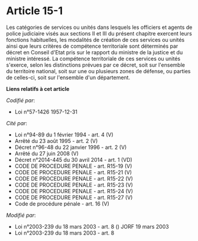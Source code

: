 # Article 15-1

Les catégories de services ou unités dans lesquels les officiers et agents de police judiciaire visés aux sections II et III
du présent chapitre exercent leurs fonctions habituelles, les modalités de création de ces services ou unités ainsi que leurs
critères de compétence territoriale sont déterminés par décret en Conseil d'Etat pris sur le rapport du ministre de la
justice et du ministre intéressé. La compétence territoriale de ces services ou unités s'exerce, selon les distinctions
prévues par ce décret, soit sur l'ensemble du territoire national, soit sur une ou plusieurs zones de défense, ou parties de
celles-ci, soit sur l'ensemble d'un département.

**Liens relatifs à cet article**

_Codifié par_:

  - Loi n°57-1426 1957-12-31

_Cité par_:

  - Loi n°94-89 du 1 février 1994 - art. 4 (V)
  - Arrêté du 23 août 1995 - art. 2 (V)
  - Décret n°96-48 du 22 janvier 1996 - art. 2 (V)
  - Arrêté du 27 juin 2008 (V)
  - Décret n°2014-445 du 30 avril 2014 - art. 1 (VD)
  - CODE DE PROCEDURE PENALE - art. R15-19 (V)
  - CODE DE PROCEDURE PENALE - art. R15-21 (V)
  - CODE DE PROCEDURE PENALE - art. R15-22 (V)
  - CODE DE PROCEDURE PENALE - art. R15-23 (V)
  - CODE DE PROCEDURE PENALE - art. R15-24 (V)
  - CODE DE PROCEDURE PENALE - art. R15-27 (V)
  - Code de procédure pénale - art. 16 (V)

_Modifié par_:

  - Loi n°2003-239 du 18 mars 2003 - art. 8 () JORF 19 mars 2003
  - Loi n°2003-239 du 18 mars 2003 - art. 8
